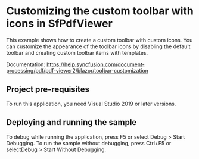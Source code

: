 # Customizing the custom toolbar with icons in SfPdfViewer
This example shows how to create a custom toolbar with custom icons. You can customize the appearance of the toolbar icons by disabling the default toolbar and creating custom toolbar items with templates. 

Documentation: https://help.syncfusion.com/document-processing/pdf/pdf-viewer2/blazor/toolbar-customization

## Project pre-requisites
To run this application, you need Visual Studio 2019 or later versions.

## Deploying and running the sample
To debug while running the application, press F5 or select Debug > Start Debugging. To run the sample without debugging, press Ctrl+F5 or selectDebug > Start Without Debugging.